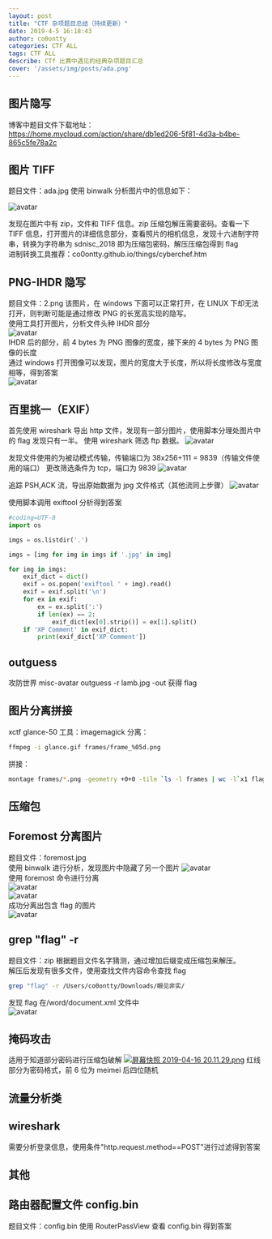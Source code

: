 ```yaml
---
layout: post
title: "CTF 杂项题目总结（持续更新）" 
date: 2019-4-5 16:18:43
author: co0ontty
categories: CTF ALL
tags: CTF ALL
describe: CTf 比赛中遇见的经典杂项题目汇总
cover: '/assets/img/posts/ada.png'
---
```


## 图片隐写

博客中题目文件下载地址：  
https://home.mycloud.com/action/share/db1ed206-5f81-4d3a-b4be-865c5fe78a2c  

## 图片 TIFF

题目文件：ada.jpg
使用 binwalk 分析图片中的信息如下：

![avatar](/assets/img/posts/ada.png)  

发现在图片中有 zip，文件和 TIFF 信息。zip 压缩包解压需要密码。查看一下 TIFF 信息，打开图片的详细信息部分，查看照片的相机信息，发现十六进制字符串，转换为字符串为 sdnisc_2018 即为压缩包密码，解压压缩包得到 flag   
进制转换工具推荐：co0ontty.github.io/things/cyberchef.htm  

## PNG-IHDR 隐写

题目文件：2.png
该图片，在 windows 下面可以正常打开，在 LINUX 下却无法打开，则判断可能是通过修改 PNG 的长宽高实现的隐写。  
使用工具打开图片，分析文件头种 IHDR 部分  
![avatar](/assets/img/posts/PNG-IHDR.png)   
IHDR 后的部分，前 4 bytes 为 PNG 图像的宽度，接下来的 4 bytes 为 PNG 图像的长度  
通过 windows 打开图像可以发现，图片的宽度大于长度，所以将长度修改与宽度相等，得到答案  
![avatar](/assets/img/posts/PNG-IHDR2.png)   

## 百里挑一（EXIF）

首先使用 wireshark 导出 http 文件，发现有一部分图片，使用脚本分理处图片中的 flag 发现只有一半。
 使用 wireshark 筛选 ftp 数据。
 ![avatar](/assets/img/posts/ah-1.png)

发现文件使用的为被动模式传输，传输端口为 38x256+111 = 9839（传输文件使用的端口）
 更改筛选条件为 tcp，端口为 9839
 ![avatar](/assets/img/posts/ah-2.png)

追踪 PSH,ACK 流，导出原始数据为 jpg 文件格式（其他流同上步骤）
 ![avatar](/assets/img/posts/ah-4.png)

使用脚本调用 exiftool 分析得到答案

```python
#coding=UTF-8
import os

imgs = os.listdir('.')

imgs = [img for img in imgs if '.jpg' in img]

for img in imgs:
    exif_dict = dict()
    exif = os.popen('exiftool ' + img).read()
    exif = exif.split('\n')
    for ex in exif:
        ex = ex.split(':')
        if len(ex) == 2:
            exif_dict[ex[0].strip()] = ex[1].split()
    if 'XP Comment' in exif_dict:
        print(exif_dict['XP Comment'])
```
## outguess
攻防世界 misc-avatar
outguess -r lamb.jpg -out 获得 flag

## 图片分离拼接  
xctf glance-50
工具：imagemagick
分离：
```bash
ffmpeg -i glance.gif frames/frame_%05d.png
```
拼接：
```bash
montage frames/*.png -geometry +0+0 -tile `ls -l frames | wc -l`x1 flag.png 
```
## 压缩包

## Foremost 分离图片
题目文件：foremost.jpg  
使用 binwalk 进行分析，发现图片中隐藏了另一个图片
![avatar](/assets/img/posts/foremost-1.png)   
使用 foremost 命令进行分离  
![avatar](/assets/img/posts/foremost-2.png)  
![avatar](/assets/img/posts/foremost-3.png)  
成功分离出包含 flag 的图片  
![avatar](/assets/img/posts/foremost-4.png)

## grep "flag" -r

题目文件：zip
根据题目文件名字猜测，通过增加后缀变成压缩包来解压。  
解压后发现有很多文件，使用查找文件内容命令查找 flag  

```sh
grep "flag" -r /Users/co0ontty/Downloads/眼见非实/
```

发现 flag 在/word/document.xml 文件中  
![avatar](/assets/img/posts/grepflag.png)   

## 掩码攻击  
适用于知道部分密码进行压缩包破解
[![屏幕快照 2019-04-16 20.11.29.png](https://i.loli.net/2019/04/16/5cb5c6883e32e.png)](https://i.loli.net/2019/04/16/5cb5c6883e32e.png)
红线部分为密码格式，前 6 位为 meimei 后四位随机

## 流量分析类  

## wireshark

需要分析登录信息，使用条件"http.request.method==POST"进行过滤得到答案  

## 其他  
## 路由器配置文件 config.bin

题目文件：config.bin
使用 RouterPassView 查看 config.bin 得到答案  
